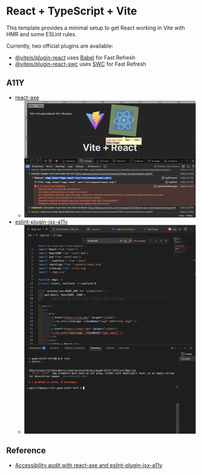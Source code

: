 # React + TypeScript + Vite

This template provides a minimal setup to get React working in Vite with HMR and some ESLint rules.

Currently, two official plugins are available:

- [@vitejs/plugin-react](https://github.com/vitejs/vite-plugin-react/blob/main/packages/plugin-react) uses [Babel](https://babeljs.io/) for Fast Refresh
- [@vitejs/plugin-react-swc](https://github.com/vitejs/vite-plugin-react/blob/main/packages/plugin-react-swc) uses [SWC](https://swc.rs/) for Fast Refresh

## A11Y

- [react-axe](https://github.com/dequelabs/react-axe)
  - ![react axe demo screenshot](./img/react-axe.png)
- [eslint-plugin-jsx-a11y](https://github.com/evcohen/eslint-plugin-jsx-a11y)
  - ![eslint-plugin-jsx-a11y demo screenshot](./img/eslint-jsx-a11y.png)


## Reference
- [Accessibility audit with react-axe and eslint-plugin-jsx-a11y](https://web.dev/articles/accessibility-auditing-react)
